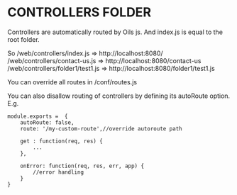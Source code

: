 CONTROLLERS FOLDER
==================

Controllers are automatically routed by Oils js. And index.js is equal to the root folder.

So 
/web/controllers/index.js => http://localhost:8080/
/web/controllers/contact-us.js => http://localhost:8080/contact-us
/web/controllers/folder1/test1.js => http://localhost:8080/folder1/test1.js

You can override all routes in /conf/routes.js

You can also disallow routing of controllers by defining its autoRoute option.
E.g.

```
module.exports =  {
	autoRoute: false,
	route: '/my-custom-route',//override autoroute path
	
	get : function(req, res) {
		...
	},

	onError: function(req, res, err, app) {
		//error handling
	}
}
```